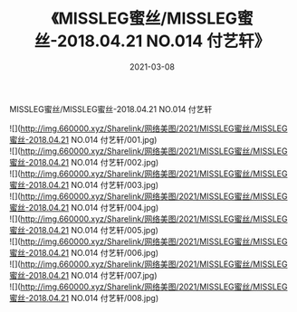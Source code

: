 ﻿---
layout: post
title:  《MISSLEG蜜丝/MISSLEG蜜丝-2018.04.21 NO.014 付艺轩》
date:   2021-03-08
img: http://img.660000.xyz/Sharelink/网络美图/2021/MISSLEG蜜丝/MISSLEG蜜丝-2018.04.21 NO.014 付艺轩/000.jpg
categories: [美女, 清纯, 唯美]
---

MISSLEG蜜丝/MISSLEG蜜丝-2018.04.21 NO.014 付艺轩

 ![](http://img.660000.xyz/Sharelink/网络美图/2021/MISSLEG蜜丝/MISSLEG蜜丝-2018.04.21 NO.014 付艺轩/001.jpg) <br>![](http://img.660000.xyz/Sharelink/网络美图/2021/MISSLEG蜜丝/MISSLEG蜜丝-2018.04.21 NO.014 付艺轩/002.jpg) <br>![](http://img.660000.xyz/Sharelink/网络美图/2021/MISSLEG蜜丝/MISSLEG蜜丝-2018.04.21 NO.014 付艺轩/003.jpg) <br>![](http://img.660000.xyz/Sharelink/网络美图/2021/MISSLEG蜜丝/MISSLEG蜜丝-2018.04.21 NO.014 付艺轩/004.jpg) <br>![](http://img.660000.xyz/Sharelink/网络美图/2021/MISSLEG蜜丝/MISSLEG蜜丝-2018.04.21 NO.014 付艺轩/005.jpg) <br>![](http://img.660000.xyz/Sharelink/网络美图/2021/MISSLEG蜜丝/MISSLEG蜜丝-2018.04.21 NO.014 付艺轩/006.jpg) <br>![](http://img.660000.xyz/Sharelink/网络美图/2021/MISSLEG蜜丝/MISSLEG蜜丝-2018.04.21 NO.014 付艺轩/007.jpg) <br>![](http://img.660000.xyz/Sharelink/网络美图/2021/MISSLEG蜜丝/MISSLEG蜜丝-2018.04.21 NO.014 付艺轩/008.jpg) <br>